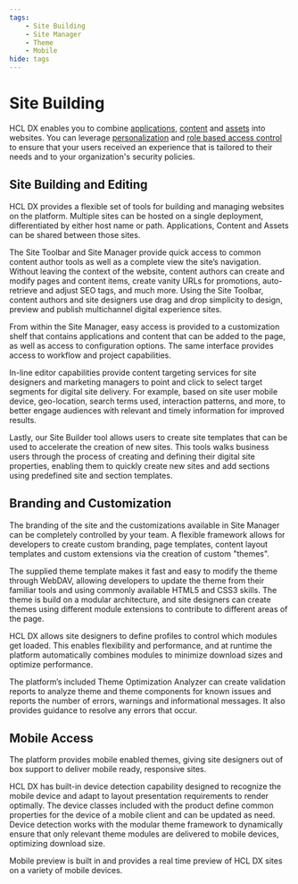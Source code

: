 ```yaml
---
tags: 
    - Site Building
    - Site Manager
    - Theme
    - Mobile
hide: tags
---
```

# Site Building

HCL DX enables you to combine [applications](application_integration), [content](content_management) and [assets](asset_management) into websites. You can leverage [personalization](personalization) and [role based access control](role_based_access) to ensure that your users received an experience that is tailored to their needs and to your organization's security policies.

## Site Building and Editing

HCL DX provides a flexible set of tools for building and managing websites on the platform. Multiple sites can be hosted on a single deployment, differentiated by either host name or path. Applications, Content and Assets can be shared between those sites.

The Site Toolbar and Site Manager provide quick access to common content author tools as well as a complete view the site’s navigation. Without leaving the context of the website, content authors can create and modify pages and content items, create vanity URLs for promotions, auto-retrieve and adjust SEO tags, and much more. Using the Site Toolbar, content authors and site designers use drag and drop simplicity to design, preview and publish multichannel digital experience sites.

From within the Site Manager, easy access is provided to a customization shelf that contains applications and content that can be added to the page, as well as access to configuration options. The same interface provides access to workflow and project capabilities.

In-line editor capabilities provide content targeting services for site designers and marketing managers to point and click to select target segments for digital site delivery. For example, based on site user mobile device, geo-location, search terms used, interaction patterns, and more, to better engage audiences with relevant and timely information for improved results.

Lastly, our Site Builder tool allows users to create site templates that can be used to accelerate the creation of new sites. This tools walks  business users through the process of creating and defining their digital site properties, enabling them to quickly create new sites and add sections using predefined site and section templates. 

## Branding and Customization

The branding of the site and the customizations available in Site Manager can be completely controlled by your team. A flexible framework allows for developers to create custom branding, page templates, content layout templates and custom extensions via the creation of custom "themes".

The supplied theme template makes it fast and easy to modify the theme through WebDAV, allowing developers to update the theme from their familiar tools and using commonly available HTML5 and CSS3 skills. The theme is build on a modular architecture, and site designers can create themes using different module extensions to contribute to different areas of the page.

HCL DX allows site designers to define profiles to control which modules get loaded. This enables flexibility and performance, and at runtime the platform automatically combines modules to minimize download sizes and optimize performance.

The platform’s included Theme Optimization Analyzer can create validation reports to analyze theme and theme components for known issues and reports the number of errors, warnings and informational messages. It also provides guidance to resolve any errors that occur.

## Mobile Access

The platform provides mobile enabled themes, giving site designers out of box support to deliver mobile ready, responsive sites.

HCL DX has built-in device detection capability designed to recognize the mobile device and adapt to layout presentation requirements to render optimally. The device classes included with the product define common properties for the device of a mobile client and can be updated as need. Device detection works with the modular theme framework to dynamically ensure that only relevant theme modules are delivered to mobile devices, optimizing download size.

Mobile preview is built in and provides a real time preview of HCL DX sites on a variety of mobile devices.
